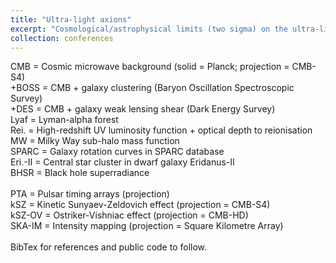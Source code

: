 ```yaml
---
title: "Ultra-light axions"
excerpt: "Cosmological/astrophysical limits (two sigma) on the ultra-light axion energy density vs. particle mass.<br/>Solid = current limit; thick line = projected limit.<br/><img src='/images/UDM_astro_complete.png'>"
collection: conferences
---
```


CMB = Cosmic microwave background (solid = Planck; projection = CMB-S4)<br/>+BOSS = CMB + galaxy clustering (Baryon Oscillation Spectroscopic Survey)<br/>+DES = CMB + galaxy weak lensing shear (Dark Energy Survey)<br/>Lyaf = Lyman-alpha forest<br/>Rei. = High-redshift UV luminosity function + optical depth to reionisation<br/>MW = Milky Way sub-halo mass function<br/>SPARC = Galaxy rotation curves in SPARC database<br/>Eri.-II = Central star cluster in dwarf galaxy Eridanus-II<br/>BHSR = Black hole superradiance<br/><br/>PTA = Pulsar timing arrays (projection)<br/>kSZ = Kinetic Sunyaev-Zeldovich effect (projection = CMB-S4)<br/>kSZ-OV = Ostriker-Vishniac effect (projection = CMB-HD)<br/>SKA-IM = Intensity mapping (projection = Square Kilometre Array)<br/><br/>BibTex for references and public code to follow.
